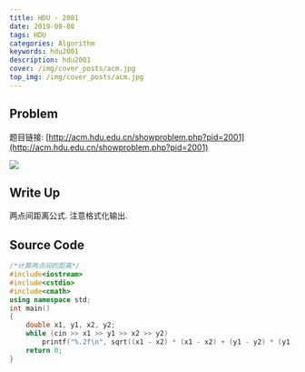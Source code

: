 ```yaml
---
title: HDU - 2001
date: 2019-08-08
tags: HDU
categories: Algorithm
keywords: hdu2001
description: hdu2001
cover: /img/cover_posts/acm.jpg
top_img: /img/cover_posts/acm.jpg
---
```

## Problem

题目链接: [http://acm.hdu.edu.cn/showproblem.php?pid=2001](http://acm.hdu.edu.cn/showproblem.php?pid=2001)

![](/img/img_posts/hdu2001.png)

## Write Up

两点间距离公式.
注意格式化输出.

## Source Code

``` c++
/*计算两点间的距离*/
#include<iostream>
#include<cstdio>
#include<cmath>
using namespace std;
int main()
{
	double x1, y1, x2, y2;
	while (cin >> x1 >> y1 >> x2 >> y2)
		printf("%.2f\n", sqrt((x1 - x2) * (x1 - x2) + (y1 - y2) * (y1 - y2)));
	return 0;
}
```
